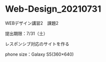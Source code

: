 # Web-Design_20210731
<p>WEBデザイン講習2　課題2</p>
<p>提出期限：7/31（土）</p>
<p>レスポンシブ対応のサイトを作る</p>

phone size：Galaxy S5(360×640)
